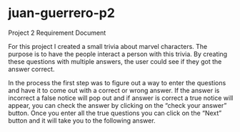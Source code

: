 # juan-guerrero-p2


Project 2 Requirement Document  


For this project I created a small trivia about marvel characters. The purpose is to have the people interact a person with this trivia. By creating these questions with multiple answers, the user could see if they got the answer correct.

In the process the first step was to figure out a way to enter the questions and have it to come out with a correct or wrong answer. If the answer is incorrect a false notice will pop out and if answer is correct a true notice will appear, you can check the answer by clicking on the “check your answer” button. Once you enter all the true questions you can click on the “Next” button and it will take you to the following answer. 

